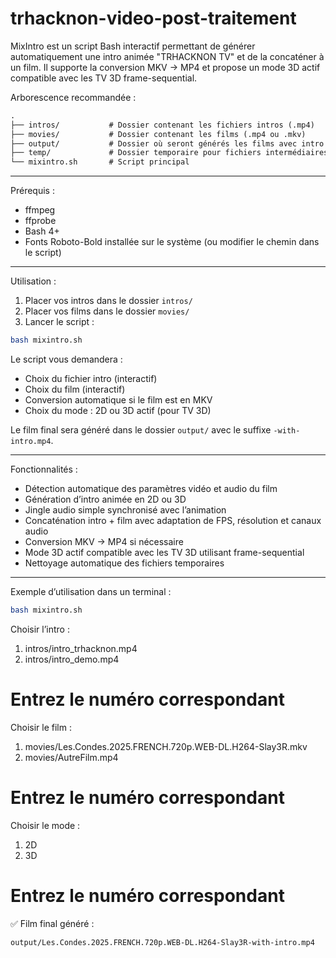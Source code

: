 # trhacknon-video-post-traitement

MixIntro est un script Bash interactif permettant de générer automatiquement une intro animée "TRHACKNON TV" et de la concaténer à un film. Il supporte la conversion MKV → MP4 et propose un mode 3D actif compatible avec les TV 3D frame-sequential.

Arborescence recommandée :

```markdown
.
├── intros/           # Dossier contenant les fichiers intros (.mp4)
├── movies/           # Dossier contenant les films (.mp4 ou .mkv)
├── output/           # Dossier où seront générés les films avec intro
├── temp/             # Dossier temporaire pour fichiers intermédiaires
└── mixintro.sh       # Script principal
```

---

Prérequis :

- ffmpeg
- ffprobe
- Bash 4+
- Fonts Roboto-Bold installée sur le système (ou modifier le chemin dans le script)

---

Utilisation :

1. Placer vos intros dans le dossier `intros/`  
2. Placer vos films dans le dossier `movies/`  
3. Lancer le script :

```bash
bash mixintro.sh
```

Le script vous demandera :

- Choix du fichier intro (interactif)
- Choix du film (interactif)
- Conversion automatique si le film est en MKV
- Choix du mode : 2D ou 3D actif (pour TV 3D)

Le film final sera généré dans le dossier `output/` avec le suffixe `-with-intro.mp4`.

---

Fonctionnalités :

- Détection automatique des paramètres vidéo et audio du film
- Génération d’intro animée en 2D ou 3D
- Jingle audio simple synchronisé avec l’animation
- Concaténation intro + film avec adaptation de FPS, résolution et canaux audio
- Conversion MKV → MP4 si nécessaire
- Mode 3D actif compatible avec les TV 3D utilisant frame-sequential
- Nettoyage automatique des fichiers temporaires

---

Exemple d’utilisation dans un terminal :

```bash
bash mixintro.sh
```

Choisir l’intro :
1) intros/intro_trhacknon.mp4
2) intros/intro_demo.mp4
# Entrez le numéro correspondant

Choisir le film :
1) movies/Les.Condes.2025.FRENCH.720p.WEB-DL.H264-Slay3R.mkv
2) movies/AutreFilm.mp4
# Entrez le numéro correspondant

Choisir le mode :
1) 2D
2) 3D
# Entrez le numéro correspondant

✅ Film final généré : 
```bash
output/Les.Condes.2025.FRENCH.720p.WEB-DL.H264-Slay3R-with-intro.mp4
```
